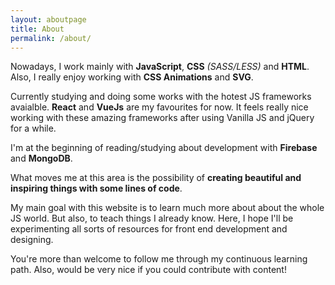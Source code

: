 ```yaml
---
layout: aboutpage
title: About
permalink: /about/
---
```


Nowadays, I work mainly with __JavaScript__, __CSS__ _(SASS/LESS)_ and __HTML__. Also, I really enjoy working with __CSS Animations__ and __SVG__.

Currently studying and doing some works with the hotest JS frameworks avaialble. __React__ and __VueJs__ are my favourites for now.
It feels really nice working with these amazing frameworks after using Vanilla JS and jQuery for a while.

I'm at the beginning of reading/studying about development with __Firebase__ and __MongoDB__.

What moves me at this area is the possibility of __creating beautiful and inspiring things with some lines of code__.

My main goal with this website is to learn much more about about the whole JS world. But also, to teach things I already know.
Here, I hope I'll be experimenting all sorts of resources for front end development and designing.

You're more than welcome to follow me through my continuous learning path. Also, would be very nice if you could contribute with content!
